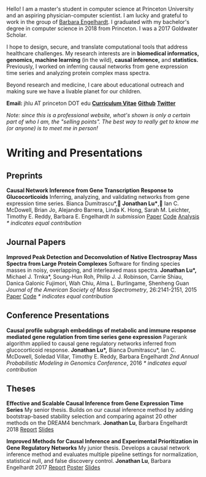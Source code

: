 Hello! I am a master's student in computer science at Princeton University and an aspiring physician-computer scientist. I am lucky and grateful to work in the group of [Barbara Engelhardt](http://beehive.cs.princeton.edu/). I graduated with my bachelor's degree in computer science in 2018 from Princeton. I was a 2017 Goldwater Scholar.

I hope to design, secure, and translate computational tools that address healthcare challenges. My research interests are in **biomedical informatics, genomics, machine learning** (in the wild), **causal inference,** and **statistics.** Previously, I worked on inferring causal networks from gene expression time series and analyzing protein complex mass spectra.

Beyond research and medicine, I care about educational outreach and making sure we have a livable planet for our children.

**Email:** jhlu AT princeton DOT edu
**[Curriculum Vitae](cv_2_6_19.pdf)**
**[Github](github.com/lujonathanh)**
**[Twitter](twitter.com/JonathanLu11)**

*Note: since this is a professional website, what's shown is only a certain part of who I am, the "selling points". The best way to really get to know me (or anyone) is to meet me in person!*

# Writing and Presentations

## Preprints

**Causal Network Inference from Gene Transcription Response to Glucocorticoids**
Inferring, analyzing, and validating networks from gene expression time series.
Bianca Dumitrascu\*, **Jonathan Lu\***, Ian C. McDowell, Brian Jo, Alejandro Barrera, Linda K. Hong, Sarah M. Leichter, Timothy E. Reddy, Barbara E. Engelhardt
*In submission*
[Paper](TBD) [Code](https://github.com/lujonathanh/BETS) [Analysis](TBD)
*\* indicates equal contribution*

## Journal Papers

**Improved Peak Detection and Deconvolution of Native Electrospray Mass Spectra from Large Protein Complexes**
Software for finding species masses in noisy, overlapping, and interleaved mass spectra.
**Jonathan Lu\*,** Michael J. Trnka\*, Soung-Hun Roh, Philip J. J. Robinson, Carrie Shiau, Danica Galonic Fujimori, Wah Chiu, Alma L. Burlingame, Shenheng Guan 
*Journal of the American Society of Mass Spectrometry*, 26:2141-2151, 2015
[Paper](journal/Lu2015_Article_ImprovedPeakDetectionAndDeconv.pdf) [Code](https://github.com/lujonathanh/PeakSeeker)
*\* indicates equal contribution*

## Conference Presentations

**Causal profile subgraph embeddings of metabolic and immune response mediated gene regulation from time series gene expression**
Pagerank algorithm applied to causal gene regulatory networks inferred from glucocorticoid response.
**Jonathan Lu\*,** Bianca Dumitrascu\*, Ian C. McDowell, Soledad Villar, Timothy E. Reddy, Barbara Engelhardt
*2nd Annual Probabilistic Modeling in Genomics Conference*, 2016
*\* indicates equal contribution*

## Theses

**Effective and Scalable Causal Inference from Gene Expression Time Series**
My senior thesis. Builds on our causal inference method by adding bootstrap-based stability selection and comparing against 20 other methods on the DREAM4 benchmark.
**Jonathan Lu**, Barbara Engelhardt
2018
[Report](thesis/Spring2018_thesis_JL.pdf) [Slides](thesis/Spring2018_thesispresentation_JL.pdf)

**Improved Methods for Causal Inference and Experimental Prioritization in Gene Regulatory Networks**
My junior thesis. Develops a causal network inference method and evaluates multiple pipeline settings for normalization, statistical null, and false discovery control.
**Jonathan Lu**, Barbara Engelhardt
2017
[Report](thesis/Spring2017_thesis_JL.pdf) [Poster](thesis/Spring2017IW_Poster_5_8_17.pdf) [Slides](thesis/Spring2017_thesispresentation_JL.pdf)

